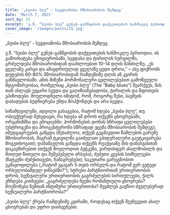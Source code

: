 ```yaml
---
title: '„ბეიბი ბლუ“ - სევდიანობა მშობიარობის შემდეგ'
date: 'March 7, 2021'
sort_by: 15
excerpt: 'ე.წ. “ბეიბი ბლუ“ გუნებ-განწყობის დაქვეითების ხანმოკლე პერიოდია. ის გამოიხატება ემოციურობაში'
cover_image: '/images/posts/15.jpg'
---
```


„ბეიბი ბლუ“ - სევდიანობა მშობიარობის შემდეგ

ე.წ. “ბეიბი ბლუ“ გუნებ-განწყობის დაქვეითების ხანმოკლე პერიოდია. ის გამოიხატება ემოციურობაში, სევდასა და ტირილის სურვილში, გრძელდება მშობიარობიდან დაახლოებით  10-14  დღის მანძილზე. 
„ეს ყველაზე კარგი და ამავდროულად ყველაზე ცუდი დროა,” – ასე ფიქრობს დედების 60-80% მშობიარობიდან რამდენიმე დღის ან კვირის განმავლობაში. ამის მიზეზი ჰორმონალური ცვლილებებით გამოწვეული მდგომარეობაა, რომელსაც „ბეიბი ბლუ“  (The “Baby blues”)  შეარქვეს, მას თან ახლავს უეცარი სევდა და გაღიზიანებადობა, ტირილის და შფოთვის ეპიზოდები. მოულოდნელი იმიტომ, რომ, როგორც წესი, ბავშვის დაბადებას ბედნიერება უნდა მოჰქონდეს და არა სევდა.

სინამდვილეში, ადვილი გასაგებია, რატომ ხდება „ბეიბი ბლუ“, თუ ობიექტურად შეხედავთ, რა ხდება ამ დროს თქვენს ცხოვრებაში, ორგანიზმსა და ემოციებში: ჰორმონების დონის სწრაფი ცვლილებები (ესტროგენი და პროგესტერონი სწრაფად ეცემა მშობიარობის შემდეგ); იმედგაცრუების განცდა (შესაძლოა, თქვენ გეგმავდით წამლების გარეშე მშობიარობას, მაგრამ ტკივილმა გაიძულათ ეპიდურალური გაუტკივარება მოგეთხოვათ); დანაშაულის განცდა თქვენს რეაქციაზე მის დანახვასთან დაკავშირებით (თქვენ მოელოდით პუტკუნა, ვარდისფერ ახალშობილს და მიიღეთ წითელი და შეშუპებული არსება); ძუძუთი კვების სიძნელეები (ნატკენი ძუძუსთავები, ჩამაგრებები); საკუთარი გარეგნობით უკმაყოფილება („რატომ ვგავარ 5 თვის ორსულს და რატომ ვერ ვეტევი ორსულობამდელ ჯინსებში?“); სტრესი პარტნიორთან ურთიერთობის დროს, სექსუალური ურთიერთობის გაგრძელების სირთულეები, ქალს უჩნდება კითხვები: „გაგრძელდება ჩვენი რომანტიული ცხოვრება? მოეწონება ჩემთან ინტიმური ურთიერთობა? შევძლებ გავწიო ძველებურად სექსუალური პარტნიორობა?“

„ბეიბი ბლუ“ ქრება რამდენიმე კვირაში, როდესაც თქვენ შეეჩვევით ახალ ცხოვრებას და უფრო დაისვენებთ. 






